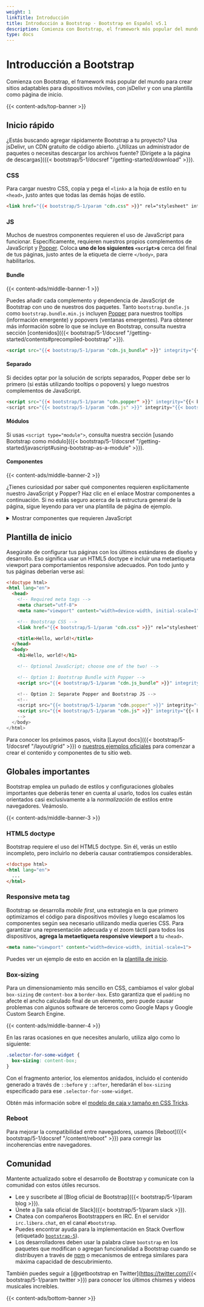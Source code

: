 ```yaml
---
weight: 1
linkTitle: Introducción
title: Introducción a Bootstrap · Bootstrap en Español v5.1
description: Comienza con Bootstrap, el framework más popular del mundo para crear sitios adaptables para dispositivos móviles, con jsDelivr y con una plantilla como página de inicio.
type: docs
---
```


# Introducción a Bootstrap

Comienza con Bootstrap, el framework más popular del mundo para crear sitios adaptables para dispositivos móviles, con jsDelivr y con una plantilla como página de inicio.

{{< content-ads/top-banner >}}

## Inicio rápido

¿Estás buscando agregar rápidamente Bootstrap a tu proyecto? Usa jsDelivr, un CDN gratuito de código abierto. ¿Utilizas un administrador de paquetes o necesitas descargar los archivos fuente? [Dirígete a la página de descargas]({{< bootstrap/5-1/docsref "/getting-started/download" >}}).

### CSS

Para cargar nuestro CSS, copia y pega el `<link>` a la hoja de estilo en tu `<head>`, justo antes que todas las demás hojas de estilo.

```html
<link href="{{< bootstrap/5-1/param "cdn.css" >}}" rel="stylesheet" integrity="{{< bootstrap/5-1/param "cdn.css_hash" >}}" crossorigin="anonymous">
```

### JS

Muchos de nuestros componentes requieren el uso de JavaScript para funcionar. Específicamente, requieren nuestros propios complementos de JavaScript y [Popper](https://popper.js.org/). Coloca **uno de los siguientes `<script>`s** cerca del final de tus páginas, justo antes de la etiqueta de cierre `</body>`, para habilitarlos.

#### Bundle

{{< content-ads/middle-banner-1 >}}

Puedes añadir cada complemento y dependencia de JavaScript de Bootstrap con uno de nuestros dos paquetes. Tanto `bootstrap.bundle.js` como `bootstrap.bundle.min.js` incluyen [Popper](https://popper.js.org/) para nuestros tooltips (información emergente) y popovers (ventanas emergentes). Para obtener más información sobre lo que se incluye en Bootstrap, consulta nuestra sección [contenidos]({{< bootstrap/5-1/docsref "/getting-started/contents#precompiled-bootstrap" >}}).

```html
<script src="{{< bootstrap/5-1/param "cdn.js_bundle" >}}" integrity="{{< bootstrap/5-1/param "cdn.js_bundle_hash" >}}" crossorigin="anonymous"></script>
```

#### Separado

Si decides optar por la solución de scripts separados, Popper debe ser lo primero (si estás utilizando tooltips o popovers) y luego nuestros complementos de JavaScript.

```html
<script src="{{< bootstrap/5-1/param "cdn.popper" >}}" integrity="{{< bootstrap/5-1/param "cdn.popper_hash" >}}" crossorigin="anonymous"></script>
<script src="{{< bootstrap/5-1/param "cdn.js" >}}" integrity="{{< bootstrap/5-1/param "cdn.js_hash" >}}" crossorigin="anonymous"></script>
```

#### Módulos

Si usas `<script type="module">`, consulta nuestra sección [usando Bootstrap como módulo]({{< bootstrap/5-1/docsref "/getting-started/javascript#using-bootstrap-as-a-module" >}}).

#### Componentes

{{< content-ads/middle-banner-2 >}}

¿Tienes curiosidad por saber qué componentes requieren explícitamente nuestro JavaScript y Popper? Haz clic en el enlace Mostrar componentes a continuación. Si no estás seguro acerca de la estructura general de la página, sigue leyendo para ver una plantilla de página de ejemplo.

<details class="mt-5">
<summary class="text-blue-500 mb-3">Mostrar componentes que requieren JavaScript</summary>
{{< bootstrap/5-1/markdown >}}
- *Alerts*, para ocultarlas
- *Buttons*, para alternar sus estados y funcionalidad de *checkbox*/*radio*
- *Carousel*, para todos los comportamientos de diapositivas, controles e indicadores
- *Collapse*, para alternar la visibilidad del contenido
- *Dropdowns*, para mostrar y posicionar (también requiere [Popper](https://popper.js.org/))
- *Modals*, para mostrar, posicionar y comportamiento de desplazamiento
- *Navbar*, para extender nuestro complemento Collapse para implementar un comportamiento responsive
- *Offcanvases*, para visualización, posicionamiento y comportamiento de desplazamiento
- *Toasts*, para mostrar y ocultar
- *Tooltips* y *popovers*, para mostrar y posicionar (también requiere [Popper](https://popper.js.org/))
- *Scrollspy*, para el comportamiento de desplazamiento y actualizaciones de navegación
{{< /bootstrap/5-1/markdown >}}
</details>

## Plantilla de inicio

Asegúrate de configurar tus páginas con los últimos estándares de diseño y desarrollo. Eso significa usar un HTML5 doctype e incluir una metaetiqueta viewport para comportamientos responsive adecuados. Pon todo junto y tus páginas deberían verse así:

```html
<!doctype html>
<html lang="en">
  <head>
    <!-- Required meta tags -->
    <meta charset="utf-8">
    <meta name="viewport" content="width=device-width, initial-scale=1">

    <!-- Bootstrap CSS -->
    <link href="{{< bootstrap/5-1/param "cdn.css" >}}" rel="stylesheet" integrity="{{< bootstrap/5-1/param "cdn.css_hash" >}}" crossorigin="anonymous">

    <title>Hello, world!</title>
  </head>
  <body>
    <h1>Hello, world!</h1>

    <!-- Optional JavaScript; choose one of the two! -->

    <!-- Option 1: Bootstrap Bundle with Popper -->
    <script src="{{< bootstrap/5-1/param "cdn.js_bundle" >}}" integrity="{{< bootstrap/5-1/param "cdn.js_bundle_hash" >}}" crossorigin="anonymous"></script>

    <!-- Option 2: Separate Popper and Bootstrap JS -->
    <!--
    <script src="{{< bootstrap/5-1/param "cdn.popper" >}}" integrity="{{< bootstrap/5-1/param "cdn.popper_hash" >}}" crossorigin="anonymous"></script>
    <script src="{{< bootstrap/5-1/param "cdn.js" >}}" integrity="{{< bootstrap/5-1/param "cdn.js_hash" >}}" crossorigin="anonymous"></script>
    -->
  </body>
</html>
```

Para conocer los próximos pasos, visita [Layout docs]({{< bootstrap/5-1/docsref "/layout/grid" >}}) o [nuestros ejemplos oficiales](https://getbootstrap.com/docs/5.1/examples/) para comenzar a crear el contenido y componentes de tu sitio web.

## Globales importantes

Bootstrap emplea un puñado de estilos y configuraciones globales importantes que deberás tener en cuenta al usarlo, todos los cuales están orientados casi exclusivamente a la *normalización* de estilos entre navegadores. Veámoslo.

{{< content-ads/middle-banner-3 >}}

### HTML5 doctype

Bootstrap requiere el uso del HTML5 doctype. Sin él, verás un estilo incompleto, pero incluirlo no debería causar contratiempos considerables.

```html
<!doctype html>
<html lang="en">
  ...
</html>
```

### Responsive meta tag

Bootstrap se desarrolla *mobile first*, una estrategia en la que primero optimizamos el código para dispositivos móviles y luego escalamos los componentes según sea necesario utilizando media queries CSS. Para garantizar una representación adecuada y el zoom táctil para todos los dispositivos, **agrega la metaetiqueta responsive viewport** a tu `<head>`.

```html
<meta name="viewport" content="width=device-width, initial-scale=1">
```
Puedes ver un ejemplo de esto en acción en la [plantilla de inicio](#starter-template).

### Box-sizing

Para un dimensionamiento más sencillo en CSS, cambiamos el valor global `box-sizing` de `content-box` a `border-box`. Esto garantiza que el `padding` no afecte el ancho calculado final de un elemento, pero puede causar problemas con algunos software de terceros como Google Maps y Google Custom Search Engine.

{{< content-ads/middle-banner-4 >}}

En las raras ocasiones en que necesites anularlo, utiliza algo como lo siguiente:

```css
.selector-for-some-widget {
  box-sizing: content-box;
}
```
Con el fragmento anterior, los elementos anidados, incluido el contenido generado a través de `::before` y `::after`, heredarán el `box-sizing` especificado para ese `.selector-for-some-widget`.

Obtén más información sobre el [modelo de caja y tamaño en CSS Tricks](https://css-tricks.com/box-sizing/).

### Reboot

Para mejorar la compatibilidad entre navegadores, usamos [Reboot]({{< bootstrap/5-1/docsref "/content/reboot" >}}) para corregir las incoherencias entre navegadores.

## Comunidad

Mantente actualizado sobre el desarrollo de Bootstrap y comunícate con la comunidad con estos útiles recursos.

- Lee y suscríbete al [Blog oficial de Bootstrap]({{< bootstrap/5-1/param blog >}}).
- Únete a [la sala oficial de Slack]({{< bootstrap/5-1/param slack >}}).
- Chatea con compañeros Bootstrappers en IRC. En el servidor `irc.libera.chat`, en el canal `#bootstrap`.
- Puedes encontrar ayuda para la implementación en Stack Overflow (etiquetado [`bootstrap-5`](https://stackoverflow.com/questions/tagged/bootstrap-5)).
- Los desarrolladores deben usar la palabra clave `bootstrap` en los paquetes que modifican o agregan funcionalidad a Bootstrap cuando se distribuyen a través de [npm](https://www.npmjs.com/search?q=keywords:bootstrap) o mecanismos de entrega similares para máxima capacidad de descubrimiento.

También puedes seguir a [@getbootstrap en Twitter](https://twitter.com/{{< bootstrap/5-1/param twitter >}}) para conocer los últimos chismes y videos musicales increíbles.

{{< content-ads/bottom-banner >}}

